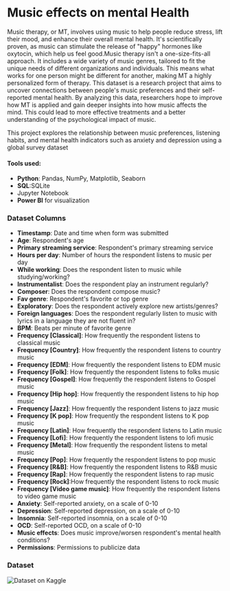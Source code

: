 # Music effects on mental Health
Music therapy, or MT, involves using music to help people reduce stress, lift their mood, and enhance their overall mental health. It's scientifically proven, as music can stimulate the release of "happy" hormones like oxytocin, which help us feel good.Music therapy isn't a one-size-fits-all approach. It includes a wide variety of music genres, tailored to fit the unique needs of different organizations and individuals. This means what works for one person might be different for another, making MT a highly personalized form of therapy.
This dataset is a research project that aims to uncover connections between people's music preferences and their self-reported mental health. By analyzing this data, researchers hope to improve how MT is applied and gain deeper insights into how music affects the mind. This could lead to more effective treatments and a better understanding of the psychological impact of music.

This project explores the relationship between music preferences, listening habits, and mental health indicators such as anxiety and depression using a global survey dataset

#### Tools used:
- **Python**: Pandas, NumPy, Matplotlib, Seaborn
- **SQL**:SQLite
- Jupyter Notebook
- **Power BI** for visualization

### Dataset Columns
- **Timestamp**: Date and time when form was submitted
- **Age**: Respondent's age
- **Primary streaming service**: Respondent's primary streaming service
- **Hours per day**: Number of hours the respondent listens to music per day
- **While working**: Does the respondent listen to music while studying/working?
- **Instrumentalist**: Does the respondent play an instrument regularly?
- **Composer**: Does the respondent compose music?
- **Fav genre**: Respondent's favorite or top genre
- **Exploratory**: Does the respondent actively explore new artists/genres?
- **Foreign languages**: Does the respondent regularly listen to music with lyrics in a language they are not fluent in?
- **BPM**: Beats per minute of favorite genre
- **Frequency [Classical]**: How frequently the respondent listens to classical music
- **Frequency [Country]**: How frequently the respondent listens to country music
- **Frequency [EDM]**: How frequently the respondent listens to EDM music
- **Frequency [Folk]**: How frequently the respondent listens to folks music
- **Frequency [Gospel]**: How frequently the respondent listens to Gospel music
- **Frequency [Hip hop]**: How frequently the respondent listens to hip hop music
- **Frequency [Jazz]**: How frequently the respondent listens to jazz music
- **Frequency [K pop]**: How frequently the respondent listens to K pop music
- **Frequency [Latin]**: How frequently the respondent listens to Latin music
- **Frequency [Lofi]**: How frequently the respondent listens to lofi music
- **Frequency [Metal]**: How frequently the respondent listens to metal music
- **Frequency [Pop]**: How frequently the respondent listens to pop music
- **Frequency [R&B]**: How frequently the respondent listens to R&B music
- **Frequency [Rap]**: How frequently the respondent listens to rap music
- **Frequency [Rock]**:How frequently the respondent listens to rock music
- **Frequency [Video game music]**: How frequently the respondent listens to video game music
- **Anxiety**: Self-reported anxiety, on a scale of 0-10
- **Depression**: Self-reported depression, on a scale of 0-10
- **Insomnia**: Self-reported insomnia, on a scale of 0-10
- **OCD**: Self-reported OCD, on a scale of 0-10
- **Music effects**: Does music improve/worsen respondent's mental health conditions?
- **Permissions**: Permissions to publicize data

### Dataset
![Dataset on Kaggle](https://www.kaggle.com/datasets/catherinerasgaitis/mxmh-survey-results)
